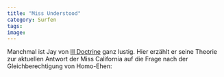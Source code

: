 ```yaml
---
title: "Miss Understood"
category: Surfen
tags: 
image: 
---
```


Manchmal ist Jay von [Ill Doctrine](http://www.illdoctrine.com/2009/04/the_truth_about_perez_hilton_m.html) ganz lustig. Hier erzählt er seine Theorie zur aktuellen Antwort der Miss California auf die Frage nach der Gleichberechtigung von Homo-Ehen:  

